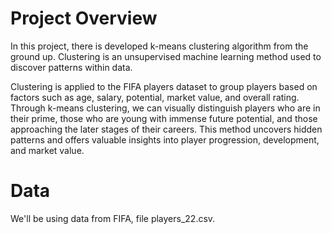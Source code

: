 # Project Overview
In this project, there is developed k-means clustering algorithm from the ground up. Clustering is an unsupervised machine 
learning method used to discover patterns within data.

Clustering is applied to the FIFA players dataset to group players based on factors such as age, salary, potential, market value, and overall rating.
Through k-means clustering, we can visually distinguish players who are in their prime, those who are young with immense future potential, 
and those approaching the later stages of their careers. This method uncovers hidden patterns and offers valuable insights into player progression, 
development, and market value.
# Data
We'll be using data from FIFA, file players_22.csv.
